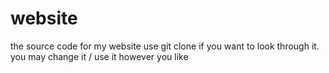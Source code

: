 # website

the source code for my website use git clone if you want to look through it. you may change it / use it however you like